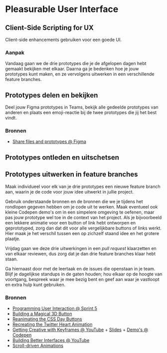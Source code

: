# Pleasurable User Interface

## Client-Side Scripting for UX
Client-side enhancements gebruiken voor een goede UI.

### Aanpak
Vandaag gaan we de drie prototypes die je de afgelopen dagen hebt gemaakt bekijken met elkaar. Daarna ga je bedenken hoe je jouw prototypes kunt maken, en ze vervolgens uitwerken in een verschillende feature branches.

## Prototypes delen en bekijken

<!-- Ook naar elkaars prototype kijken, misschien hiermee beginnen? Daarna in teams verder. -->
<!-- Teams gaan de Figma prototypes bekijken en beoordelen. -->

Deel jouw Figma prototypes in Teams, bekijk alle gedeelde prototypes van anderen en plaats een emoji-reactie bij de twee prototypes die jij het best vindt.

### Bronnen

- [Share files and prototypes @ Figma](https://help.figma.com/hc/en-us/articles/360040531773-Share-files-and-prototypes)

## Prototypes ontleden en uitschetsen

<!-- Daarna uitdenken hoe ze dit kunnen maken met een breakdown/pseudocode van de wireflow/screenflow < bespreken met docent (hier kunnen we studenten helpen met client-side scripting, hoe pak je dit nou aan in js + css? Over het algemeen 'gewoon' met het 3 stappenplan van js. Dus niet gaan googlen nu of llm-en, maar zelf bedenken) -->

## Prototypes uitwerken in feature branches

Maak individueel voor elk van je drie prototypes een nieuwe feature branch aan, waarin je de code voor jouw idee uitwerkt in jullie project.

Gebruik onderstaande bronnen en de bronnen die we je tijdens het rondlopen gegeven hebben om je code uit te werken. Maak eventueel ook kleine Codepen demo's om in een simpelere omgeving te oefenen, maar pas jouw prototype wel toe in de context van het project. Als je bijvoorbeeld een lekkere animatie voor een button of link hebt ontworpen en geprototyped, zorg dan dat dit voor alle vergelijkbare buttons of links werkt. Hier maak je het verschil tussen een op zichzelf staand idee en het grotere plaatje.

Vrijdag gaan we deze drie uitwerkingen in een _pull request_ klaarzetten en van elkaar reviewen, dus zorg dat je dan drie feature branches klaar hebt staan.

Ga hiernaast door met de leertaak en de issues die openstaan in je team. Blijf je dagelijkse standups in de gaten houden; hou elkaar op de hoogte van voortgang, bespreek waar je mee bezig bent en geef aan waar je vastloopt en extra hulp kunt gebruiken.

### Bronnen

- [Programming User Interaction @ Sprint 5](https://github.com/fdnd-task/fix-the-flow-interactive-website/blob/main/docs/programming-user-interaction.md)
- [Building a Magical 3D Button](https://www.joshwcomeau.com/animation/3d-button/)
- [Reanimating the CSS Day Buttons](https://frontendmasters.com/blog/reanimating-the-css-day-buttons/)
- [Recreating the Twitter Heart Animation](https://css-tricks.com/recreating-the-twitter-heart-animation/)
- [Getting Creative with Keyframes @ YouTube](https://www.youtube.com/watch?v=kXh3EMpaLFo) + [Slides](https://amitsh.com/2022/cssday/gettingCreativeWithKeyframes.pdf) + [Demo's @ Codepen](https://codepen.io/collection/ZMKooM)
- [Building Better Interfaces @ YouTube](https://www.youtube.com/watch?v=o0NtjY17v5w)
- [Scroll-driven Animations](https://scroll-driven-animations.style/)